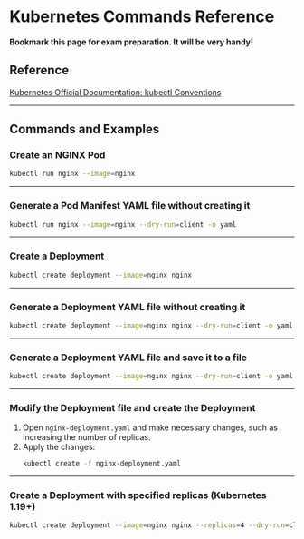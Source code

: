 # Kubernetes Commands Reference

**Bookmark this page for exam preparation. It will be very handy!**

## Reference  
[Kubernetes Official Documentation: kubectl Conventions](https://kubernetes.io/docs/reference/kubectl/conventions/)

---

## Commands and Examples

### Create an NGINX Pod  
```bash
kubectl run nginx --image=nginx
```

---

### Generate a Pod Manifest YAML file without creating it  
```bash
kubectl run nginx --image=nginx --dry-run=client -o yaml
```

---

### Create a Deployment  
```bash
kubectl create deployment --image=nginx nginx
```

---

### Generate a Deployment YAML file without creating it  
```bash
kubectl create deployment --image=nginx nginx --dry-run=client -o yaml
```

---

### Generate a Deployment YAML file and save it to a file  
```bash
kubectl create deployment --image=nginx nginx --dry-run=client -o yaml > nginx-deployment.yaml
```

---

### Modify the Deployment file and create the Deployment  
1. Open `nginx-deployment.yaml` and make necessary changes, such as increasing the number of replicas.  
2. Apply the changes:  
   ```bash
   kubectl create -f nginx-deployment.yaml
   ```

---

### Create a Deployment with specified replicas (Kubernetes 1.19+)  
```bash
kubectl create deployment --image=nginx nginx --replicas=4 --dry-run=client -o yaml > nginx-deployment.yaml
```

